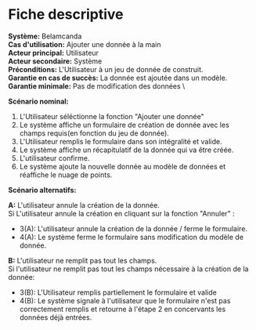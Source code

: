 # Fiche descriptive

**Système:** Belamcanda \
**Cas d'utilisation:** Ajouter une donnée à la main \
**Acteur principal:** Utilisateur \
**Acteur secondaire:** Système \
**Préconditions:** L'Utilisateur à un jeu de donnée de construit. \
**Garantie en cas de succès:** La donnée est ajoutée dans un modèle. \
**Garantie minimale:** Pas de modification des données \

**Scénario nominal:**

1. L'Utilisateur séléctionne la fonction "Ajouter une donnée"
2. Le système affiche un formulaire de création de donnée avec les champs requis(en fonction du jeu de donnée).
3. L'Utilisateur remplis le formulaire dans son intégralité et valide.
4. Le système affiche un récapitulatif de la donnée qui va être créée.
5. L'utilisateur confirme.
6. Le système ajoute la nouvelle donnée au modèle de données et réaffiche le nuage de points.

**Scénario alternatifs:**

**A:** L'utilisateur annule la création de la donnée. \
Si L'utilisateur annule la création en cliquant sur la fonction "Annuler" :
* 3(A): L'utilisateur annule la création de la donnée / ferme le formulaire.
* 4(A): Le système ferme le formulaire sans modification du modèle de donnée.

**B:** L'utilisateur ne remplit pas tout les champs. \
Si l'utilisateur ne remplit pas tout les champs nécessaire à la création de la donnée:
* 3(B): L'Utilisateur remplis partiellement le formulaire et valide
* 4(B): Le système signale à l'utilisateur que le formulaire n'est pas correctement remplis et retourne à l'étape 2 en concervants les données déjà entrées.


